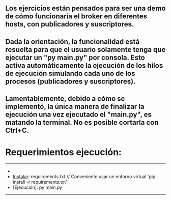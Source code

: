 ## Los ejercicios están pensados para ser una demo de cómo funcionaría el broker en diferentes hosts, con publicadores y suscriptores.


## Dada la orientación, la funcionalidad está resuelta para que el usuario solamente tenga que ejecutar un "py main.py" por consola. Esto activa automáticamente la ejecución de los hilos de ejecución simulando cada uno de los procesos (publicadores y suscriptores).


## Lamentablemente, debido a cómo se implementó, la única manera de finalizar la ejecución una vez ejecutado el "main.py", es matando la terminal. No es posible cortarla con Ctrl+C.


# Requerimientos ejecución:
***
* [Instalar]: python3
* [Instalar]: requirements.txt // Conveniente usar un entorno virtual 'pip install -r requirements.txt'
* [Ejecución]: py main.py
***